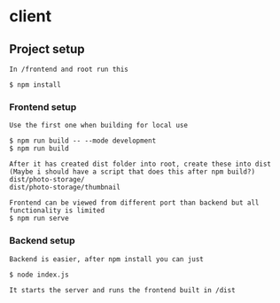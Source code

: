 # client

## Project setup
```
In /frontend and root run this

$ npm install
```

### Frontend setup
```
Use the first one when building for local use

$ npm run build -- --mode development
$ npm run build

After it has created dist folder into root, create these into dist
(Maybe i should have a script that does this after npm build?)
dist/photo-storage/
dist/photo-storage/thumbnail
```

```
Frontend can be viewed from different port than backend but all functionality is limited
$ npm run serve
```

### Backend setup
```
Backend is easier, after npm install you can just

$ node index.js

It starts the server and runs the frontend built in /dist
```

